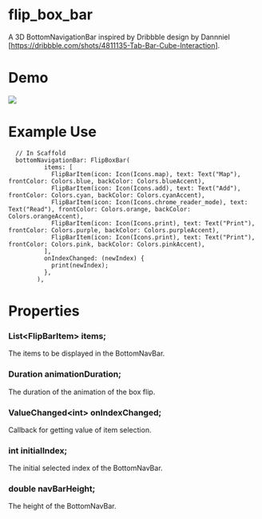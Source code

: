 # flip_box_bar

A 3D BottomNavigationBar inspired by Dribbble design by Dannniel
[https://dribbble.com/shots/4811135-Tab-Bar-Cube-Interaction].

# Demo

![](https://github.com/deven98/flip_box_bar/blob/master/demo.gif)

# Example Use


      // In Scaffold
      bottomNavigationBar: FlipBoxBar(
              items: [
                FlipBarItem(icon: Icon(Icons.map), text: Text("Map"), frontColor: Colors.blue, backColor: Colors.blueAccent),
                FlipBarItem(icon: Icon(Icons.add), text: Text("Add"), frontColor: Colors.cyan, backColor: Colors.cyanAccent),
                FlipBarItem(icon: Icon(Icons.chrome_reader_mode), text: Text("Read"), frontColor: Colors.orange, backColor: Colors.orangeAccent),
                FlipBarItem(icon: Icon(Icons.print), text: Text("Print"), frontColor: Colors.purple, backColor: Colors.purpleAccent),
                FlipBarItem(icon: Icon(Icons.print), text: Text("Print"), frontColor: Colors.pink, backColor: Colors.pinkAccent),
              ],
              onIndexChanged: (newIndex) {
                print(newIndex);
              },
            ),

# Properties

### List\<FlipBarItem\> items;

The items to be displayed in the BottomNavBar.

### Duration animationDuration;

The duration of the animation of the box flip.

### ValueChanged\<int\> onIndexChanged;

Callback for getting value of item selection.

### int initialIndex;

The initial selected index of the BottomNavBar.

### double navBarHeight;

The height of the BottomNavBar.
